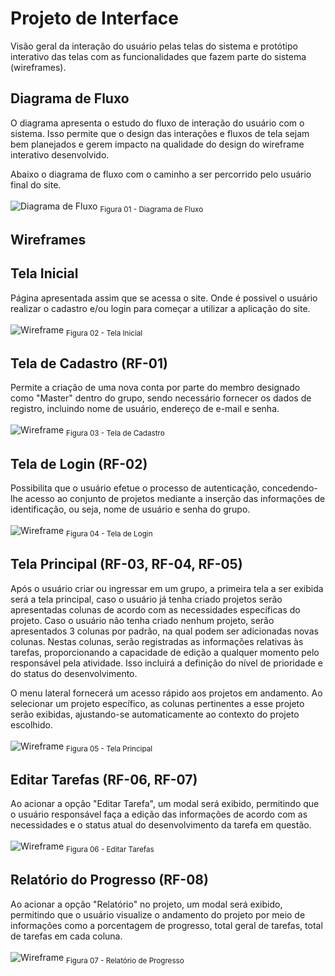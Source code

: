 
# Projeto de Interface

Visão geral da interação do usuário pelas telas do sistema e protótipo interativo das telas com as funcionalidades que fazem parte do sistema (wireframes).

## Diagrama de Fluxo

O diagrama apresenta o estudo do fluxo de interação do usuário com o sistema. Isso permite que o design das interações e fluxos de tela sejam bem planejados e gerem impacto na qualidade do design do wireframe interativo desenvolvido.

Abaixo o diagrama de fluxo com o caminho a ser percorrido pelo usuário final do site.
<br><br>
![Diagrama de Fluxo](img/Diagrama_Flux.png) <sub> Figura 01 - Diagrama de Fluxo <sub>

## Wireframes

## Tela Inicial

Página apresentada assim que se acessa o site. Onde é possivel o usuário realizar o cadastro e/ou login para começar a utilizar a aplicação do site.
<br><br>
![Wireframe](img/Tela_inicial2.png) <sub> Figura 02 - Tela Inicial <sub>

## Tela de Cadastro (RF-01)

Permite a criação de uma nova conta por parte do membro designado como "Master" dentro do grupo, sendo necessário fornecer os dados de registro, incluindo nome de usuário, endereço de e-mail e senha.
<br><br>
![Wireframe](img/Tela_cadastro2.png) <sub> Figura 03 - Tela de Cadastro <sub>

## Tela de Login (RF-02)

Possibilita que o usuário efetue o processo de autenticação, concedendo-lhe acesso ao conjunto de projetos mediante a inserção das informações de identificação, ou seja, nome de usuário e senha do grupo.
<br><br>
![Wireframe](img/Tela_login2.png) <sub> Figura 04 - Tela de Login <sub>

## Tela Principal (RF-03, RF-04, RF-05)

Após o usuário criar ou ingressar em um grupo, a primeira tela a ser exibida será a tela principal, caso o usuário já tenha criado projetos serão apresentadas colunas de acordo com as necessidades específicas do projeto. Caso o usuário não tenha criado nenhum projeto, serão apresentados 3 colunas por padrão, na qual podem ser adicionadas novas colunas. Nestas colunas, serão registradas as informações relativas às tarefas, proporcionando a capacidade de edição a qualquer momento pelo responsável pela atividade. Isso incluirá a definição do nível de prioridade e do status do desenvolvimento.

O menu lateral fornecerá um acesso rápido aos projetos em andamento. Ao selecionar um projeto específico, as colunas pertinentes a esse projeto serão exibidas, ajustando-se automaticamente ao contexto do projeto escolhido.
<br><br>
![Wireframe](img/Tela_principal2.png) <sub> Figura 05 - Tela Principal <sub>

## Editar Tarefas (RF-06, RF-07)

Ao acionar a opção "Editar Tarefa", um modal será exibido, permitindo que o usuário responsável faça a edição das informações de acordo com as necessidades e o status atual do desenvolvimento da tarefa em questão.
<br><br>
![Wireframe](img/Modal_tarefa2.png) <sub> Figura 06 - Editar Tarefas <sub>

## Relatório do Progresso (RF-08)

Ao acionar a opção "Relatório" no projeto, um modal será exibido, permitindo que o usuário visualize o andamento do projeto por meio de informações como a porcentagem de progresso, total geral de tarefas, total de tarefas em cada coluna.
<br><br>
![Wireframe](img/Modal_relatorio2.png) <sub> Figura 07 - Relatório de Progresso <sub>
